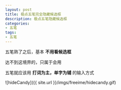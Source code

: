 ```yaml
---
layout: post
title: 极点五笔完全隐藏候选框
description: 极点五笔隐藏候选框
categories:
- 五笔
tags:
- 五笔
---
```

五笔熟了之后，基本  **不用看候选框**

达不到这境界的，只属于会用

五笔就应该用  **打词为主，单字为辅** 的输入方式

![hideCandy]({{ site.url }}/imgs/freeime/hidecandy.gif)
 
